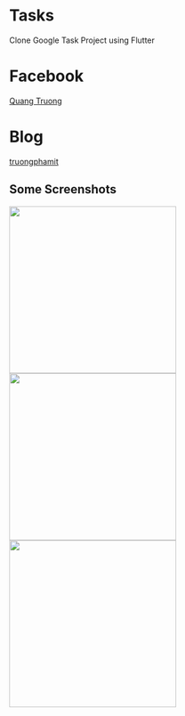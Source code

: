 # Tasks

Clone Google Task Project using Flutter

# Facebook

[Quang Truong](https://www.facebook.com/truongphamit)

# Blog

[truongphamit](https://truongphamit.github.io/)

## Some Screenshots

<img src="https://github.com/truongphamit/Tasks/blob/master/Screenshots/Simulator%20Screen%20Shot%20-%20iPhone%206%20-%202018-11-05%20at%2014.29.16.png" height="300em"/>   <img src="https://github.com/truongphamit/Tasks/blob/master/Screenshots/Simulator%20Screen%20Shot%20-%20iPhone%206%20-%202018-11-05%20at%2014.29.23.png" height="300em"/>   <img src="https://github.com/truongphamit/Tasks/blob/master/Screenshots/Simulator%20Screen%20Shot%20-%20iPhone%206%20-%202018-11-05%20at%2014.29.28.png" height="300em"/>
